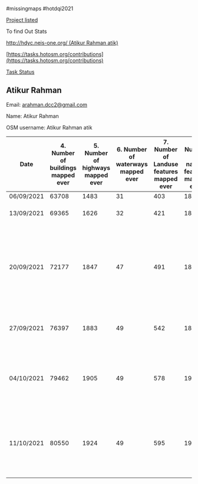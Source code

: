 
#missingmaps #hotdqi2021

[Project listed](https://docs.google.com/spreadsheets/d/1v4fNOpFSlKZ3X9dMKJSZLvCgu-kHupqcfmjcGeqFrQc/edit#gid=0)

To find Out Stats

[http://hdyc.neis-one.org/ (Atikur Rahman atik)](http://hdyc.neis-one.org/?Atikur%20Rahman%20atik)

[https://tasks.hotosm.org/contributions](https://tasks.hotosm.org/contributions)

[Task Status](https://arahmandc.github.io/interns21/tasks/)

## Atikur Rahman

Email: arahman.dcc2@gmail.com

Name: Atikur Rahman

OSM username: Atikur Rahman atik

Date | 4. Number of buildings mapped ever | 5. Number of highways mapped ever | 6. Number of waterways mapped ever | 7. Number of Landuse features mapped ever | 8. Number of natural features mapped ever | 9. Number of tasks mapped ever | 10. Number of task validated ever | Number of hours worked in previous week | Please describe any reflections you have about last week | Time 
---- | ---------------------------------- | --------------------------------- | ---------------------------------- | ----------------------------------------- | ----------------------------------------- | ------------------------------ | --------------------------------- | --------------------------------------- | -------------------------------------------------------- | ----------------
06/09/2021 | 63708 | 1483 | 31 | 403 | 1808 | 346 | 375 | N/A | N/A | 00:00
13/09/2021 | 69365 | 1626 | 32 | 421 | 1823 | 421 | 375 | 40 | Learned new changes on Id Editor | 00:00
20/09/2021 | 72177 | 1847 | 47 | 491 | 1877 | 453 | 375 | 40 | I learned about community working groups from Pete Masters, And also learned the difference between bridge ford culvert from Becky Candy. | 98:05
27/09/2021 | 76397 | 1883 | 49 | 542 | 1891 | 565 | 692 | 40 | This week I learned about using of Mapathoner plugin. | 104:12
04/10/2021 | 79462 | 1905 | 49 | 578 | 1906 | 630 | 920 | 40 | This week i Learned about keep Right, Osmose, OSM inspector and other Quality Assurance Tools. | 115: 34
11/10/2021 | 80550 | 1924 | 49 | 595 | 1930 | 632 | 1123 | 40 | This week I got to know how OpenStreetMap helps in Humanitarian sectors, why we are mapping on Zambia. | 116: 02